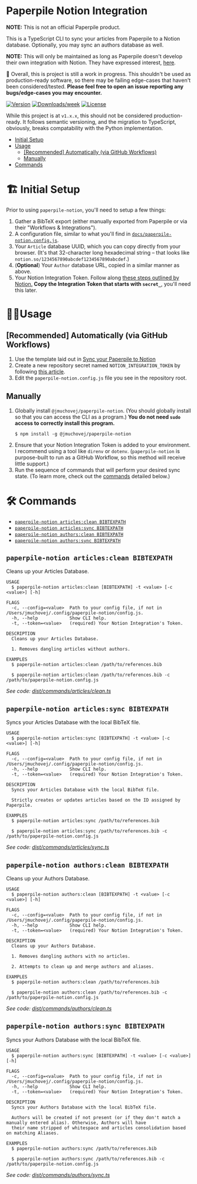 # Paperpile Notion Integration

**NOTE:** This is not an official Paperpile product.

This is a TypeScript CLI to sync your articles from Paperpile to a Notion
database. Optionally, you may sync an authors database as well.

**NOTE:** This will only be maintained as long as Paperpile doesn't develop
their own integration with Notion. They have expressed interest,
[here][forum.paperpile/notion].

[forum.paperpile/notion]: https://forum.paperpile.com/t/suggestion-for-notion-hook/

🚧 Overall, this is project is still a work in progress. This shouldn't be used
as
production-ready software, so there may be failing edge-cases that haven't been
considered/tested. **Please feel free to open an issue reporting any
bugs/edge-cases you may encounter.**

[![Version](https://img.shields.io/npm/v/@jmuchovej/paperpile-notion.svg)](https://npmjs.org/package/@jmuchovej/paperpile-notion)
[![Downloads/week](https://img.shields.io/npm/dw/@jmuchovej/paperpile-notion.svg)](https://npmjs.org/package/@jmuchovej/paperpile-notion)
[![License](https://img.shields.io/npm/l/@jmuchovej/paperpile-notion.svg)](https://github.com/jmuchovej/paperpile-notion/blob/main/package.json)

While this project is at `v1.x.x`, this should not be considered
production-ready. It follows semantic versioning, and the migration to
TypeScript, obviously, breaks compatability with the Python implementation.

* [Initial Setup](#initial-setup)
* [Usage](#usage)
  * [[Recommended] Automatically (via GitHub Workflows)](#recommended-automatically-via-github-workflows)
  * [Manually](#manually)
* [Commands](#commands)

# 🏗 Initial Setup

<!-- initial-setup -->

Prior to using `paperpile-notion`, you'll need to setup a few things:

1. Gather a BibTeX export (either manually exported from Paperpile or via their
   "Workflows & Integrations").
2. A configuration file, similar to what you'll find in
   [`docs/paperpile-notion.config.js`][config].
3. Your `Article` database UUID, which you can copy directly from your browser.
   (It's that 32-character long hexadecimal string &ndash; that looks like
   `notion.so/1234567890abcdef1234567890abcdef`.)
4. (**Optional**) Your `Author` database URL, copied in a similar manner as
   above.
5. Your Notion Integration Token. Follow
   along [these steps outlined by Notion.][notion/new-integration] **Copy the
   Integration Token that starts with `secret_`**, you'll need this
   later.

[notion/new-integration]: https://developers.notion.com/docs/getting-started#getting-started

[config]: docs/paperpile-notion.config.js

<!-- initial-setup-stop -->

# 🧑‍💻Usage

## [Recommended] Automatically (via GitHub Workflows)

1. Use the template laid out in [Sync your Paperpile to Notion][sync-repo]
2. Create a new repository secret named `NOTION_INTEGRATION_TOKEN` by
   following [this article][secrets].
3. Edit the `paperpile-notion.config.js` file you see in the repository root.

[sync-repo]: https://github.com/jmuchovej/sync-paperpile-to-notion

[secrets]: https://docs.github.com/en/actions/security-guides/encrypted-secrets#creating-encrypted-secrets-for-a-repository

## Manually

1. Globally install `@jmuchovej/paperpile-notion`. (You should globally install
   so that you can access the CLI as a program.) **You do not need `sudo` access
   to correctly install this program.**
   ```shell
   $ npm install -g @jmuchovej/paperpile-notion
   ```
2. Ensure that your Notion Integration Token is added to your environment. I
   recommend using a tool like `direnv` or `dotenv`. (`paperpile-notion` is
   purpose-built to run as a GitHub Workflow, so this method will receive little
   support.)
3. Run the sequence of commands that will perform your desired sync state. (To
   learn more, check out the [commands](#commands) detailed below.)

# 🛠 Commands

<!-- commands -->
* [`paperpile-notion articles:clean BIBTEXPATH`](#paperpile-notion-articlesclean-bibtexpath)
* [`paperpile-notion articles:sync BIBTEXPATH`](#paperpile-notion-articlessync-bibtexpath)
* [`paperpile-notion authors:clean BIBTEXPATH`](#paperpile-notion-authorsclean-bibtexpath)
* [`paperpile-notion authors:sync BIBTEXPATH`](#paperpile-notion-authorssync-bibtexpath)

## `paperpile-notion articles:clean BIBTEXPATH`

Cleans up your Articles Database.

```
USAGE
  $ paperpile-notion articles:clean [BIBTEXPATH] -t <value> [-c <value>] [-h]

FLAGS
  -c, --config=<value>  Path to your config file, if not in /Users/jmuchovej/.config/paperpile-notion/config.js.
  -h, --help            Show CLI help.
  -t, --token=<value>   (required) Your Notion Integration's Token.

DESCRIPTION
  Cleans up your Articles Database.

  1. Removes dangling articles without authors.

EXAMPLES
  $ paperpile-notion articles:clean /path/to/references.bib

  $ paperpile-notion articles:clean /path/to/references.bib -c /path/to/paperpile-notion.config.js
```

_See code: [dist/commands/articles/clean.ts](https://github.com/jmuchovej/paperpile-notion/blob/v1.1.0/dist/commands/articles/clean.ts)_

## `paperpile-notion articles:sync BIBTEXPATH`

Syncs your Articles Database with the local BibTeX file.

```
USAGE
  $ paperpile-notion articles:sync [BIBTEXPATH] -t <value> [-c <value>] [-h]

FLAGS
  -c, --config=<value>  Path to your config file, if not in /Users/jmuchovej/.config/paperpile-notion/config.js.
  -h, --help            Show CLI help.
  -t, --token=<value>   (required) Your Notion Integration's Token.

DESCRIPTION
  Syncs your Articles Database with the local BibTeX file.

  Strictly creates or updates articles based on the ID assigned by Paperpile.

EXAMPLES
  $ paperpile-notion articles:sync /path/to/references.bib

  $ paperpile-notion articles:sync /path/to/references.bib -c /path/to/paperpile-notion.config.js
```

_See code: [dist/commands/articles/sync.ts](https://github.com/jmuchovej/paperpile-notion/blob/v1.1.0/dist/commands/articles/sync.ts)_

## `paperpile-notion authors:clean BIBTEXPATH`

Cleans up your Authors Database.

```
USAGE
  $ paperpile-notion authors:clean [BIBTEXPATH] -t <value> [-c <value>] [-h]

FLAGS
  -c, --config=<value>  Path to your config file, if not in /Users/jmuchovej/.config/paperpile-notion/config.js.
  -h, --help            Show CLI help.
  -t, --token=<value>   (required) Your Notion Integration's Token.

DESCRIPTION
  Cleans up your Authors Database.

  1. Removes dangling authors with no articles.

  2. Attempts to clean up and merge authors and aliases.

EXAMPLES
  $ paperpile-notion authors:clean /path/to/references.bib

  $ paperpile-notion authors:clean /path/to/references.bib -c /path/to/paperpile-notion.config.js
```

_See code: [dist/commands/authors/clean.ts](https://github.com/jmuchovej/paperpile-notion/blob/v1.1.0/dist/commands/authors/clean.ts)_

## `paperpile-notion authors:sync BIBTEXPATH`

Syncs your Authors Database with the local BibTeX file.

```
USAGE
  $ paperpile-notion authors:sync [BIBTEXPATH] -t <value> [-c <value>] [-h]

FLAGS
  -c, --config=<value>  Path to your config file, if not in /Users/jmuchovej/.config/paperpile-notion/config.js.
  -h, --help            Show CLI help.
  -t, --token=<value>   (required) Your Notion Integration's Token.

DESCRIPTION
  Syncs your Authors Database with the local BibTeX file.

  Authors will be created if not present (or if they don't match a manually entered alias). Otherwise, Authors will have
  their name stripped of whitespace and articles consolidation based on matching Aliases.

EXAMPLES
  $ paperpile-notion authors:sync /path/to/references.bib

  $ paperpile-notion authors:sync /path/to/references.bib -c /path/to/paperpile-notion.config.js
```

_See code: [dist/commands/authors/sync.ts](https://github.com/jmuchovej/paperpile-notion/blob/v1.1.0/dist/commands/authors/sync.ts)_
<!-- commandsstop -->
